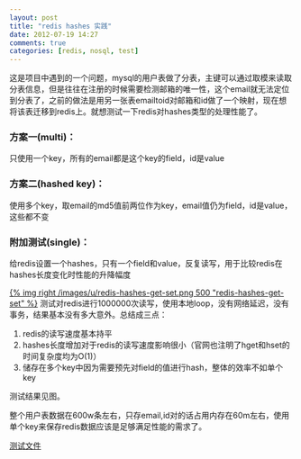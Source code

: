 ```yaml
---
layout: post
title: "redis hashes 实践"
date: 2012-07-19 14:27
comments: true
categories: [redis, nosql, test]
---
```

这是项目中遇到的一个问题，mysql的用户表做了分表，主键可以通过取模来读取分表信息，但是往往在注册的时候需要检测邮箱的唯一性，这个email就无法定位到分表了，之前的做法是用另一张表emailtoid对邮箱和id做了一个映射，现在想将该表迁移到redis上。就想测试一下redis对hashes类型的处理性能了。

### 方案一(multi)：
只使用一个key，所有的email都是这个key的field，id是value

### 方案二(hashed key)：
使用多个key，取email的md5值前两位作为key，email值仍为field，id是value，这些都不变

### 附加测试(single)：
给redis设置一个hashes，只有一个field和value，反复读写，用于比较redis在hashes长度变化时性能的升降幅度

[{% img right /images/u/redis-hashes-get-set.png 500 "redis-hashes-get-set" %}](/images/u/redis-hashes-get-set.png)
测试对redis进行1000000次读写，使用本地loop，没有网络延迟，没有事务，结果基本没有多大意外。总结成三点：

1. redis的读写速度基本持平
2. hashes长度增加对于redis的读写速度影响很小（官网也注明了hget和hset的时间复杂度均为O(1)）
3. 储存在多个key中因为需要预先对field的值进行hash，整体的效率不如单个key

测试结果见图。

整个用户表数据在600w条左右，只存email,id对的话占用内存在60m左右，使用单个key来保存redis数据应该是足够满足性能的需求了。

[测试文件](/raw/redis_hash_test.php)
